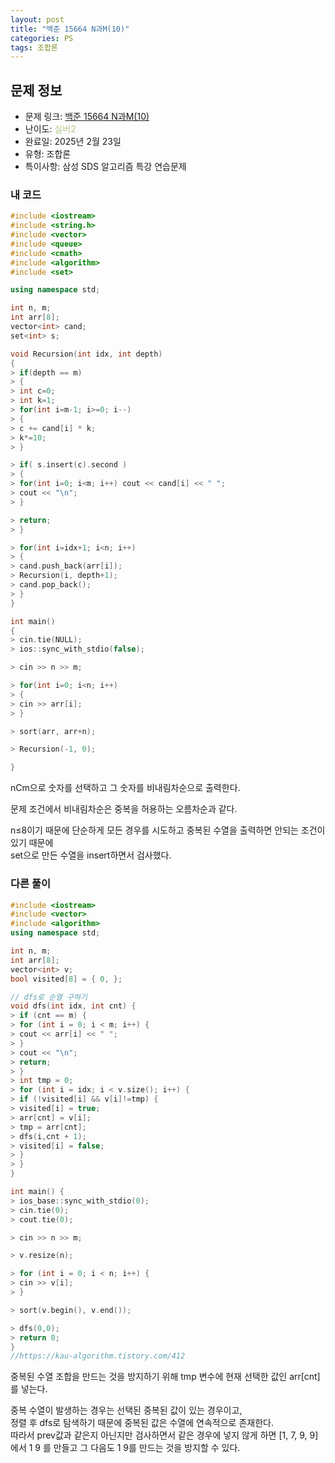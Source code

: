 ```yaml
---
layout: post
title: "백준 15664 N과M(10)"
categories: PS
tags: 조합론
---
```


## 문제 정보
- 문제 링크: [백준 15664 N과M(10)](https://www.acmicpc.net/problem/15664)
- 난이도: <span style="color:#B5C78A">실버2</span>
- 완료일: 2025년 2월 23일
- 유형: 조합론
- 특이사항: 삼성 SDS 알고리즘 특강 연습문제

### 내 코드

```C++
#include <iostream>
#include <string.h>
#include <vector>
#include <queue>
#include <cmath>
#include <algorithm>
#include <set>

using namespace std;

int n, m;
int arr[8];
vector<int> cand;
set<int> s;

void Recursion(int idx, int depth)
{
> if(depth == m)
> {
> int c=0;
> int k=1;
> for(int i=m-1; i>=0; i--)
> {
> c += cand[i] * k;
> k*=10;
> }

> if( s.insert(c).second )
> {
> for(int i=0; i<m; i++) cout << cand[i] << " ";
> cout << "\n";
> }

> return;
> }

> for(int i=idx+1; i<n; i++)
> {
> cand.push_back(arr[i]);
> Recursion(i, depth+1);
> cand.pop_back();
> }
}

int main()
{
> cin.tie(NULL);
> ios::sync_with_stdio(false);

> cin >> n >> m;

> for(int i=0; i<n; i++)
> {
> cin >> arr[i];
> }

> sort(arr, arr+n);

> Recursion(-1, 0);

}
```

nCm으로 숫자를 선택하고 그 숫자를 비내림차순으로 출력한다. 

문제 조건에서 비내림차순은 중복을 허용하는 오름차순과 같다.

n≤8이기 때문에 단순하게 모든 경우를 시도하고 중복된 수열을 출력하면 안되는 조건이 있기 때문에  
set으로 만든 수열을 insert하면서 검사했다.  

### 다른 풀이

```C++
#include <iostream>
#include <vector>
#include <algorithm>
using namespace std;

int n, m;
int arr[8];
vector<int> v;
bool visited[8] = { 0, };

// dfs로 순열 구하기
void dfs(int idx, int cnt) {
> if (cnt == m) {
> for (int i = 0; i < m; i++) {
> cout << arr[i] << " ";
> }
> cout << "\n";
> return;
> }
> int tmp = 0;
> for (int i = idx; i < v.size(); i++) {
> if (!visited[i] && v[i]!=tmp) {
> visited[i] = true;
> arr[cnt] = v[i];
> tmp = arr[cnt];
> dfs(i,cnt + 1);
> visited[i] = false;
> }
> }
}

int main() {
> ios_base::sync_with_stdio(0);
> cin.tie(0);
> cout.tie(0);

> cin >> n >> m;

> v.resize(n);

> for (int i = 0; i < n; i++) {
> cin >> v[i];
> }

> sort(v.begin(), v.end());

> dfs(0,0);
> return 0;
}
//https://kau-algorithm.tistory.com/412
```

중복된 수열 조합을 만드는 것을 방지하기 위해 tmp 변수에 현재 선택한 값인 arr[cnt]를 넣는다.

중복 수열이 발생하는 경우는 선택된 중복된 값이 있는 경우이고,  
정렬 후 dfs로 탐색하기 때문에 중복된 값은 수열에 연속적으로 존재한다.   
따라서 prev값과 같은지 아닌지만 검사하면서 같은 경우에 넣지 않게 하면 [1, 7, 9, 9]에서 1 9 를 만들고 그 다음도 1 9를 만드는 것을 방지할 수 있다.  

